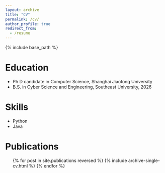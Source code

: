 ```yaml
---
layout: archive
title: "CV"
permalink: /cv/
author_profile: true
redirect_from:
  - /resume
---
```


{% include base_path %}

Education
======
* Ph.D candidate in Computer Science, Shanghai Jiaotong University
* B.S. in Cyber Science and Engineering, Southeast University, 2026
  
Skills
======
* Python
* Java

Publications
======
  <ul>{% for post in site.publications reversed %}
    {% include archive-single-cv.html %}
  {% endfor %}</ul>
  
